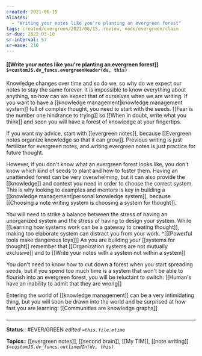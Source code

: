 ```yaml
---
created: 2021-06-15
aliases:
  - "Writing your notes like you're planting an evergreen forest"
tags: created/evergreen/2021/06/15, review, node/evergreen/claim
sr-due: 2022-03-10
sr-interval: 57
sr-ease: 210
---
```


#### [[Write your notes like you're planting an evergreen forest]] `$=customJS.dv_funcs.evergreenHeader(dv, this)`

Knowledge changes over time and so do we, so why do we expect our notes to stay the same forever. It is impossible to know everything about anything, so how can we expect that of ourselves when we are writing. If you want to have a [[knowledge management|knowledge management system]] full of complex thought, you need to start with the seeds. 
[[Fear is the number one hindrance to trying]] so 
[[When in doubt, write what you think]] and
soon you will have a forest of knowledge at your fingertips.

If you want my advice, start with [[evergreen notes]],
because [[Evergreen notes organize knowledge so that it can grow]].
Previous writing is just fertilizer for evergreen notes,
and writing evergreen notes is just practice for future thought. 

However, if you don't know what an evergreen forest looks like, you don't know which kind of seeds to plant and how to foster them.
Having an unattended forest can be very overwhelming,
but it can also provide the [[knowledge]] and context you need in order to choose the correct system.
This is why
looking to examples and mentors is key in building a [[knowledge management|personal knowledge system]],
because [[Choosing a note writing system is choosing a system for thought]].

You will need to strike a balance between the stress of having an unorganized system 
and the stress of having to design your system.
While [[Learning how systems work can be a gateway to creating thought]],
making too elaborate system can distract you from your work.
^[[[Powerful tools make dangerous toys]]]
As you are building your [[systems for thought]] remember that 
[[Organization systems are not mutually exclusive]] 
and to 
[[Write your notes with a system not within a system]]

You don't need to know how to cut down a forest when you start spreading seeds, 
but if you spend too much time is a system that won't be able to flourish into an evergreen forest, you will be reluctant to switch: [[Human's have an inability to admit that they are wrong]]

Entering the world of [[knowledge management]] can be a very intimidating thing,
but you will soon be drawn into the world and be surprised at how fast you are learning:
[[Communities are knowledge graphs]]

### <hr class="footnote"/>

**Status**:: #EVER/GREEN
*edited `=this.file.mtime`*

**Topics**:: [[evergreen notes]], [[second brain]], [[My TIM]], [[note writing]]
*`$=customJS.dv_funcs.outlinedIn(dv, this)`*
